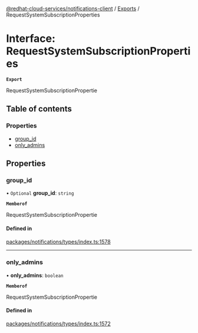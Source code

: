 [@redhat-cloud-services/notifications-client](../README.md) / [Exports](../modules.md) / RequestSystemSubscriptionProperties

# Interface: RequestSystemSubscriptionProperties

**`Export`**

RequestSystemSubscriptionPropertie

## Table of contents

### Properties

- [group\_id](RequestSystemSubscriptionProperties.md#group_id)
- [only\_admins](RequestSystemSubscriptionProperties.md#only_admins)

## Properties

### group\_id

• `Optional` **group\_id**: `string`

**`Memberof`**

RequestSystemSubscriptionPropertie

#### Defined in

[packages/notifications/types/index.ts:1578](https://github.com/RedHatInsights/javascript-clients/blob/main/packages/notifications/types/index.ts#L1578)

___

### only\_admins

• **only\_admins**: `boolean`

**`Memberof`**

RequestSystemSubscriptionPropertie

#### Defined in

[packages/notifications/types/index.ts:1572](https://github.com/RedHatInsights/javascript-clients/blob/main/packages/notifications/types/index.ts#L1572)
